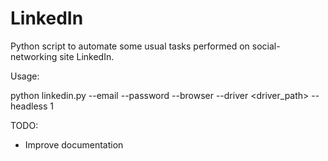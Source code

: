 # LinkedIn

Python script to automate some usual tasks performed on social-networking site LinkedIn.

Usage:

python linkedin.py --email <email> --password <password> --browser <browser> --driver <driver_path> --headless 1 


TODO:

* Improve documentation 
